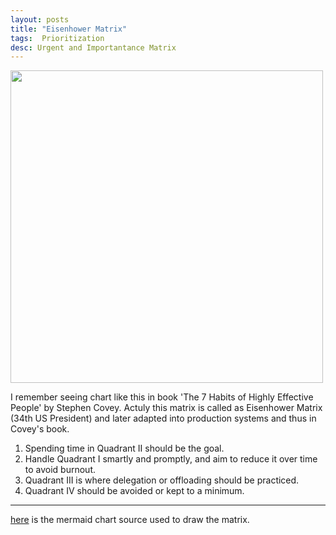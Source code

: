 ```yaml
---
layout: posts
title: "Eisenhower Matrix"
tags:  Prioritization
desc: Urgent and Importantance Matrix
---
```

<a href="/blog/assets/images/EisenhowerMatrix.png"> <img src="/blog/assets/images/EisenhowerMatrix.png" height="500"></a>

I remember seeing chart like this in book 'The 7 Habits of Highly Effective People' by Stephen Covey.
Actuly this matrix is called as Eisenhower Matrix (34th US President) and later adapted into production systems and thus in Covey's book.

1. Spending time in Quadrant II should be the goal.
2. Handle Quadrant I smartly and promptly, and aim to reduce it over time to avoid burnout.
3. Quadrant III is where delegation or offloading should be practiced.
4. Quadrant IV should be avoided or kept to a minimum.

---

[here](/blog/assets/cmds/EisenhowerMatrix.md) is the mermaid chart source used to draw the matrix.
